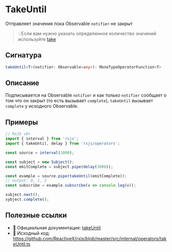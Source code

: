 # TakeUntil

Отправляет значения пока Observable `notifier` не закрыт

> 💡Если вам нужно указать определенное количество значений используйте [take](take.md)

## Сигнатура

```typescript
takeUntil<T>(notifier: Observable<any>): MonoTypeOperatorFunction<T>
```

## Описание

Подписывается на Observable `notifier` и как только `notifier` сообщает о том что он закрыт (то есть вызывает `complete`), `takeUntil` вызывает `complete` у исходного Observable.

## Примеры

```typescript
// RxJS v6+
import { interval } from 'rxjs';
import { takeUntil, delay } from 'rxjs/operators';

const source = interval(1000);

const subject = new Subject();
const emitComplete = subject.pipe(delay(3000));

const example = source.pipe(takeUntil(emitComplete));
// output: 0, 1, 2
const subscribe = example.subscribe(v => console.log(v));

subject.next();
sybject.complete();
```

## Полезные ссылки

- 📰 Официальная документация: [takeUntil](https://rxjs.dev/api/operators/takeUntil)
- 📁 Исходный код: https://github.com/ReactiveX/rxjs/blob/master/src/internal/operators/takeUntil.ts


